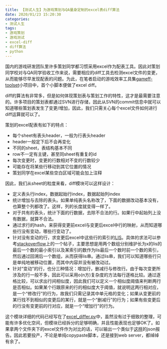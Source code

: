 ```yaml
---
title: 【测试人生】为游戏策划与QA量身定制的excel表diff算法
date: 2020/01/23 15:20:30
categories:
- 测试人生
tags:
- 游戏策划
- 游戏测试
- excel-diff
- diff算法
- python
---
```


国内的游戏研发团队里许多策划同学都习惯采用excel作为配表工具。因此对策划同学校对与QA同学验收工作来说，需要相应的diff工具去检测excel文件的变更，从而能够尽早发现配表的问题。为此，在笔者启动的游戏效率工具集[gameff-toolset](https://github.com/utmhikari/gameff-toolset)小项目中，首个小脚本便做了excel diff。

diff的算法有非常多，但是如何体现策划表与策划工作的特性，这才是最需要注意的。许多项目的策划表都通过SVN进行存储，因此从SVN的commit信息中就可以知道哪些策划表发生了变更/增加，因此，我们只需关心每个excel文件如何进行diff运算就可以了。

策划的excel配表有如下的特点：

<!-- more -->

- 每个sheet有表头header，一般为行表头header
- header一般定下后不会再变化
- 不同的sheet，表结构基本不同
- row不一定有主键，甚至同sheet有重复的id
- 每次变更时，变更的行数相对不变的行数较少
- 可能存在将某些行移动到其它位置的情况
- 策划同学在excel某些空白区域可能会加上注释

因此，我们从sheet的粒度来看，diff模块可以这样设计：

- 定义表头行index，数据起始行index，数据起始列index
- 统计增加与去除的表头。如果单纯表头名称改了，下面的数据改动基本没有，也算整个列都改了。这样，列的长度就变得一样了。
- 对于共有的表头，统计下面的行数据，去除不合法的行。如果行中起始列上没有数据，就算不合法。
- 通过求行的hash，来获得变更前excel与变更后excel中行的映射，从而知道哪些行没有变动，哪些行变动了。
- 针对没有变动的行，求变更后excel中这些行的索引的[LIS](https://en.wikipedia.org/wiki/Longest_increasing_subsequence)。具体的求法可以参考[stackoverflow](https://stackoverflow.com/questions/3992697/longest-increasing-subsequence)上的一个帖子，主要思想是用两个数组分别维护长为x的lis的最后一个数的最小索引以及某索引的数作为lis最后一个数时前一个数的索引，然后通过回溯后一个数组，从而获得lis串。通过lis串，我们可以知道哪些行只是单纯地被移动位置，而其中内容并没有被改动过。
- 针对“变动”的行，也分三种情况：增加行，删减行与修改行。由于每次变更所涉及的行一般不多，因此可以采用o(n方)复杂度的方法每行逐格比较。通过逐格比较，可以求出行间相似度，因此我们可以定义一个相似度阈值来判断两行是否相似。如果某个行跟原来的行的相似度大于阈值，就说明这两行相对应，是一个“修改行”的行为，故我们只需记录其中单元格的变化；如果从变更前的某行找不到相似的变更后的某行，就是一个“删减行”的行为；如果有些变更后的行没有变更前的行对应，就是一个“增加行”的行为。

这个模块详细的代码已经写在了[excel_differ.py](https://github.com/utmhikari/gameff-toolset/blob/master/lib/excel_differ.py)中，虽然没有过于细致的整理，可能有许多优化空间，但模块已经拆分的足够明确，并且性能表现也足够OK了。如果拿两个文件夹下的excel文件作为对比的话，可以输出一个类似于[这样](https://github.com/utmhikari/gameff-toolset/blob/master/test/excel_differ/report.json)的json报告。因此若要投产，不论是单纯copypaste脚本，还是接到web server，都绰绰有余了。

